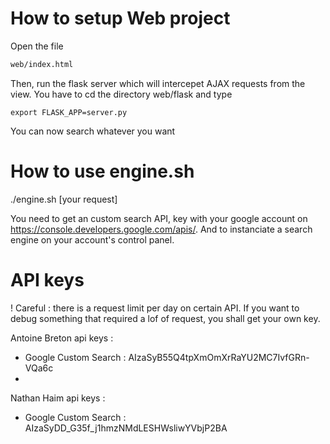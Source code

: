 # How to setup Web project 

Open the file 
```html
web/index.html
```

Then, run the flask server which will intercepet AJAX requests from the view. You have to cd the directory web/flask and type 
```shell
export FLASK_APP=server.py
```

You can now search whatever you want

# How to use engine.sh

./engine.sh [your request]

You need to get an custom search API, key with your google account on https://console.developers.google.com/apis/.
And to instanciate a search engine on your account's control panel. 

# API keys
! Careful : there is a request limit per day on certain API. If you want to debug something that required a lof of request, you shall get your own key.

Antoine Breton api keys :
 - Google Custom Search : AIzaSyB55Q4tpXmOmXrRaYU2MC7IvfGRn-VQa6c
 - 

Nathan Haim api keys :
 - Google Custom Search : AIzaSyDD_G35f_j1hmzNMdLESHWsliwYVbjP2BA
